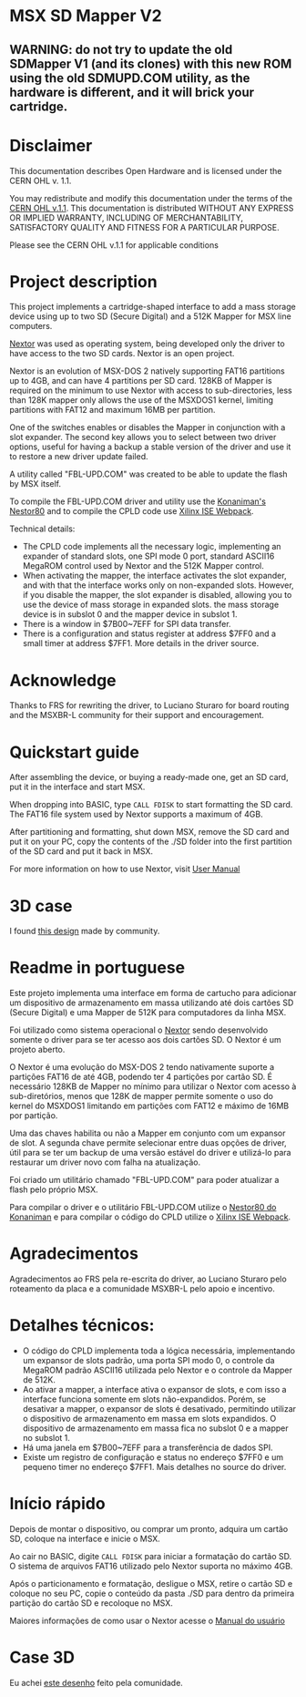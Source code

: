 # MSX SD Mapper V2

## WARNING: do not try to update the old SDMapper V1 (and its clones) with this new ROM using the old SDMUPD.COM utility, as the hardware is different, and it will brick your cartridge.

# Disclaimer

This documentation describes Open Hardware and is licensed under the CERN OHL v. 1.1.

You may redistribute and modify this documentation under the terms of the [CERN OHL v.1.1](http://ohwr.org/cernohl). This documentation is distributed WITHOUT ANY EXPRESS OR IMPLIED WARRANTY, INCLUDING OF MERCHANTABILITY, SATISFACTORY QUALITY AND FITNESS FOR A PARTICULAR PURPOSE.

Please see the CERN OHL v.1.1 for applicable conditions

# Project description

This project implements a cartridge-shaped interface to add a mass storage device using up to two SD (Secure Digital) and a 512K Mapper for MSX line computers.

[Nextor](http://www.konamiman.com/msx/msx-e.html#nextor) was used as operating system, being developed only the driver to have access to the two SD cards. Nextor is an open project.

Nextor is an evolution of MSX-DOS 2 natively supporting FAT16 partitions up to 4GB, and can have 4 partitions per SD card. 128KB of Mapper is required on the minimum to use Nextor with access to sub-directories, less than 128K mapper only allows the use of the MSXDOS1 kernel, limiting partitions with FAT12 and maximum 16MB per partition.

One of the switches enables or disables the Mapper in conjunction with a slot expander. The second key allows you to select between two driver options, useful for having a backup a stable version of the driver and use it to restore a new driver update failed.

A utility called "FBL-UPD.COM" was created to be able to update the flash by MSX itself.

To compile the FBL-UPD.COM driver and utility use the [Konaniman's Nestor80](https://github.com/Konamiman/Nestor80) and to compile the CPLD code use [Xilinx ISE Webpack](https://www.xilinx.com/support/download/index.html/content/xilinx/en/downloadNav/vivado-design-tools/archive-ise.html).

Technical details:
 - The CPLD code implements all the necessary logic, implementing an expander of standard slots, one SPI mode 0 port, standard ASCII16 MegaROM control used by Nextor and the 512K Mapper control.
 - When activating the mapper, the interface activates the slot expander, and with that the interface works only on non-expanded slots. However, if you disable the mapper, the slot expander is disabled, allowing you to use the device of mass storage in expanded slots. the mass storage device is in subslot 0 and the mapper device in subslot 1.
 - There is a window in $7B00~7EFF for SPI data transfer.
 - There is a configuration and status register at address $7FF0 and a small timer at address $7FF1. More details in the driver source.

# Acknowledge

Thanks to FRS for rewriting the driver, to Luciano Sturaro for board routing and the MSXBR-L community for their support and encouragement.

# Quickstart guide

After assembling the device, or buying a ready-made one, get an SD card, put it in the interface and start MSX.

When dropping into BASIC, type `CALL FDISK` to start formatting the SD card. The FAT16 file system used by Nextor supports a maximum of 4GB.

After partitioning and formatting, shut down MSX, remove the SD card and put it on your PC, copy the contents of the ./SD folder into the first partition of the SD card and put it back in MSX.

For more information on how to use Nextor, visit [User Manual](https://github.com/Konamiman/Nextor/blob/v2.1/docs/Nextor%202.1%20User%20Manual.md)

# 3D case

I found [this design](https://www.printables.com/en/model/496236-msx-cartridge-for-fblabs-sd-mapper-v2) made by community.

# Readme in portuguese

Este projeto implementa uma interface em forma de cartucho para adicionar um dispositivo de armazenamento em massa utilizando até dois cartões SD (Secure Digital) e uma Mapper de 512K para computadores da linha MSX.

Foi utilizado como sistema operacional o [Nextor](http://www.konamiman.com/msx/msx-e.html#nextor) sendo desenvolvido somente o driver para se ter acesso aos dois cartões SD. O Nextor é um projeto aberto.

O Nextor é uma evolução do MSX-DOS 2 tendo nativamente suporte a partições FAT16 de até 4GB, podendo ter 4 partições por cartão SD. É necessário 128KB de Mapper no mínimo para utilizar o Nextor com acesso à sub-diretórios, menos que 128K de mapper permite somente o uso do kernel do MSXDOS1 limitando em partições com FAT12 e máximo de 16MB por partição.

Uma das chaves habilita ou não a Mapper em conjunto com um expansor de slot. A segunda chave permite selecionar entre duas opções de driver, útil para se ter um backup de uma versão estável do driver e utilizá-lo para restaurar um driver novo com falha na atualização.

Foi criado um utilitário chamado "FBL-UPD.COM" para poder atualizar a flash pelo próprio MSX.

Para compilar o driver e o utilitário FBL-UPD.COM utilize o [Nestor80 do Konaniman](https://github.com/Konamiman/Nestor80) e para compilar o código do CPLD utilize o [Xilinx ISE Webpack](https://www.xilinx.com/support/download/index.html/content/xilinx/en/downloadNav/vivado-design-tools/archive-ise.html).

# Agradecimentos

Agradecimentos ao FRS pela re-escrita do driver, ao Luciano Sturaro pelo roteamento da placa e a comunidade MSXBR-L pelo apoio e incentivo.

# Detalhes técnicos:

 - O código do CPLD implementa toda a lógica necessária, implementando um expansor de slots padrão, uma porta SPI modo 0, o controle da MegaROM padrão ASCII16 utilizada pelo Nextor e o controle da Mapper de 512K.
 - Ao ativar a mapper, a interface ativa o expansor de slots, e com isso a interface funciona somente em slots não-expandidos. Porém, se desativar a mapper, o expansor de slots é desativado, permitindo utilizar o dispositivo de armazenamento em massa em slots expandidos. O dispositivo de armazenamento em massa fica no subslot 0 e a mapper no subslot 1.
 - Há uma janela em $7B00~7EFF para a transferência de dados SPI.
 - Existe um registro de configuração e status no endereço $7FF0 e um pequeno timer no endereço $7FF1. Mais detalhes no source do driver.

# Início rápido

Depois de montar o dispositivo, ou comprar um pronto, adquira um cartão SD, coloque na interface e inicie o MSX.

Ao cair no BASIC, digite `CALL FDISK` para iniciar a formatação do cartão SD. O sistema de arquivos FAT16 utilizado pelo Nextor suporta no máximo 4GB.

Após o particionamento e formatação, desligue o MSX, retire o cartão SD e coloque no seu PC, copie o conteúdo da pasta ./SD para dentro da primeira partição do cartão SD e recoloque no MSX.

Maiores informações de como usar o Nextor acesse o [Manual do usuário](https://github.com/Konamiman/Nextor/blob/v2.1/docs/Nextor%202.1%20User%20Manual.md)

# Case 3D

Eu achei [este desenho](https://www.printables.com/en/model/496236-msx-cartridge-for-fblabs-sd-mapper-v2) feito pela comunidade.
